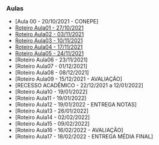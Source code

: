 ### Aulas
- [Aula 00 - 20/10/2021 - CONEPE]
- [Roteiro Aula01 - 27/10/2021](aula01.md)
- [Roteiro Aula02 - 03/11/2021](aula02.md)
- [Roteiro Aula03 - 10/11/2021](aula03.md)
- [Roteiro Aula04 - 17/11/2021](aula04.md)
- [Roteiro Aula05 - 24/11/2021](aula05.md)
- [Roteiro Aula06 - 23/11/2021]
- [Roteiro Aula07 - 01/12/2021]
- [Roteiro Aula08 - 08/12/2021]
- [Roteiro Aula09 - 15/12/2021 - AVALIAÇÃO]
- [RECESSO ACADÊMICO - 22/12/2021 a 12/01/2022]
- [Roteiro Aula10 - 19/01/2022]
- [Roteiro Aula11 - 19/01/2022]
- [Roteiro Aula12 - 19/01/2022 - ENTREGA NOTAS]
- [Roteiro Aula13 - 26/01/2022]
- [Roteiro Aula14 - 02/02/2022]
- [Roteiro Aula15 - 09/02/2022]
- [Roteiro Aula16 - 16/02/2022 - AVALIAÇÃO]
- [Roteiro Aula17 - 18/02/2022 - ENTREGA MÉDIA FINAL]
